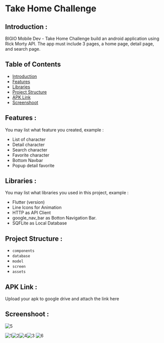# Take Home Challenge

## <a name="introduction"></a> Introduction :
BIGIO Mobile Dev - Take Home Challenge
build an android application using Rick Morty API. The app must include 3 pages, a home page, detail page, and search page.

## Table of Contents

- [Introduction](#introduction)
- [Features](#features)
- [Libraries](#libraries)
- [Project Structure](#project-structures)
- [APK Link](#apk-link)
- [Screenshoot](#screenshoot)

## <a name="features"></a> Features :
You may list what feature you created, example :
- List of character
- Detail character
- Search character
- Favorite character
- Bottom Navbar
- Popup detail favorite
  


## <a name="libraries"></a> Libraries :
You may list what libraries you used in this project, example :
- Flutter (version)
- Line Icons for Animation
- HTTP as API Client
- google_nav_bar as Botton Navigation Bar.
- SQFLite as Local Database

## <a name="project-structures"></a> Project Structure :
* `components`
* `database`
* `model`
* `screen`
* `assets`



## <a name="apk-link"></a> APK Link :
Upload your apk to google drive and attach the link here

## <a name="screenshoot"></a> Screenshoot :
![5](https://github.com/razor322/Take-Home-Challenge/assets/48706438/772d286b-07dd-4a4e-9d06-40e9c9f8644c)

![1](https://github.com/razor322/Take-Home-Challenge/assets/48706438/5fe8e6e8-87be-4624-b218-2f2f976985ef)![2](https://github.com/razor322/Take-Home-Challenge/assets/48706438/c56792b4-8355-423a-9a47-6f193b0ce91f)![4](https://github.com/razor322/Take-Home-Challenge/assets/48706438/35eb9cec-cc2c-4bfc-a150-d3cae451063a)![3](https://github.com/razor322/Take-Home-Challenge/assets/48706438/e402f54c-d086-4a89-a768-7b08fbfcbf57)
![6](https://github.com/razor322/Take-Home-Challenge/assets/48706438/4468d1f9-39ab-49ed-afc8-e51d458dcbd2)




